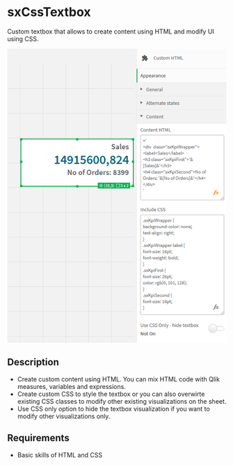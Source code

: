 # sxCssTextbox
Custom textbox that allows to create content using HTML and modify UI using CSS.

![Example:](https://raw.githubusercontent.com/szaryms/sxCssTextbox/main/screenshot01.png)

## Description
- Create custom content using HTML. You can mix HTML code with Qlik measures, variables and expressions.
- Create custom CSS to style the textbox or you can also overwirte existing CSS classes to modify other existing visualizations on the sheet.
- Use CSS only option to hide the textbox visualization if you want to modify other visualizations only.

## Requirements
- Basic skills of HTML and CSS
